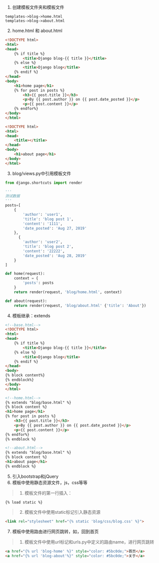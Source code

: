 1. 创建模板文件夹和模板文件  
```
templates->blog->home.html 
templates->blog->about.html 
```  
2. home.html 和 about.html 
```html
<!DOCTYPE html>
<html>
<head>
    {% if title %}
        <title>Django blog-{{ title }}</title>
    {% else %}
        <title>Django blog</title>
    {% endif %}
</head>
<body>
    <h1>home page</h1>
    {% for post in posts %}
        <h3>{{ post.title }}</h3>
        <p>By {{ post.author }} on {{ post.date_posted }}</p>
        <p>{{ post.content }}</p>
    {% endfor%}
</body>
</html>
```
```html
<!DOCTYPE html>
<html>
<head>
    <title></title>
</head>
<body>
    <h1>about page</h1>
</body>
</html>
```
3. blog/views.py中引用模板文件  
```python
from django.shortcuts import render

'''
测试数据
'''
posts=[
    {
        'author': 'user1',
        'title': 'blog post 1',
        'content': '1111',
        'date_posted': 'Aug 27, 2019'
    },
      {
        'author': 'user2',
        'title': 'blog post 2',
        'content': '22222',
        'date_posted': 'Aug 28, 2019'
    }
]

def home(request):
    context = {
        'posts': posts
    }
    return render(request, 'blog/home.html', context)

def about(request):
    return render(request, 'blog/about.html' {'title': 'About'})
```
4. 模板继承：extends  
```html
<!--base.html-->
<!DOCTYPE html>
<html>
<head>
    {% if title %}
        <title>Django blog-{{ title }}</title>
    {% else %}
        <title>Django blog</title>
    {% endif %}
</head>
<body>
{% block content%}
{% endblock%}
</body>
</html>
```
```html
<!--home.html-->
{% extends "blog/base.html" %}
{% block content %}
<h1>home page</h1>
{% for post in posts %}
    <h3>{{ post.title }}</h3>
    <p>By {{ post.author }} on {{ post.date_posted }}</p>
    <p>{{ post.content }}</p>
{% endfor%}
{% endblock %}
```
```html
<!--about.html-->
{% extends "blog/base.html" %}
{% block content %}
<h1>about page</h1>
{% endblock %}
```
5. 引入bootstrap和jQuery  
6. 模板中使用静态资源文件，js，css等等  
> 1. 模板文件的第一行插入：
```
{% load static %}
```
> 2. 模板文件中使用static标记引入静态资源
```html
<link rel="stylesheet" href="{% static 'blog/css/blog.css' %}">
```
7. 模板中使用路由进行网页跳转，如，回到首页

>1. 模板文件中使用url标记和urls.py中定义的路由name，进行网页跳转
```html
<a href="{% url 'blog-home' %}" style="color: #5bc0de;">首页</a>
<a href="{% url 'blog-about'%}" style="color: #5bc0de;">关于</a>
```
